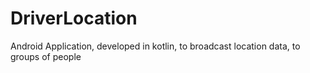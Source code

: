 # DriverLocation
Android Application, developed in kotlin, to broadcast location data, to groups of people
